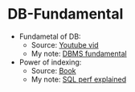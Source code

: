 # DB-Fundamental

-   Fundametal of DB:
    -   Source: [Youtube vid](https://www.youtube.com/watch?v=4cWkVbC2bNE&t=55748s)
    -   My note: [DBMS fundamental]("./../DBMS%20Cornell%20FCC.md)
-   Power of indexing:
    -   Source: [Book](<https://www.amazon.com/Performance-Explained-Everything-Developers-about/dp/3950307826#:~:text=SQL%20Performance%20Explained%20helps%20developers%20to%20improve%20database%20performance.&text=Starting%20with%20the%20basics%20of,(ORM)%20tools%20like%20Hibernate.>)
    -   My note: [SQL perf explained]("./../SQL%20perf%20explained.md)
